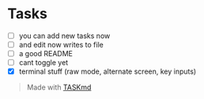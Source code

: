 <!-- this file was generated with TASKmd 
git repository : https://github.com/democraz20/taskmd
! DO NOT EDIT THIS FILE MANUALLY !
-->

# Tasks 

 - [ ] you can add new tasks now
 - [ ] and edit now writes to file
 - [ ] a good README
 - [ ] cant toggle yet
 - [x] terminal stuff (raw mode, alternate screen, key inputs)

> Made with [TASKmd](https://github.com/democraz20/taskmd)